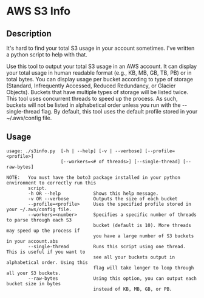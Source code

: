 AWS S3 Info
===========

## Description
It's hard to find your total S3 usage in your account sometimes. I've written a python script to help with that.

Use this tool to output your total S3 usage in an AWS account. It can display your total usage
in human readable format (e.g., KB, MB, GB, TB, PB) or in total bytes. You can display usage per 
bucket according to type of storage (Standard, Infrequently Accessed, Reduced Redundancy, or
Glacier Objects). Buckets that have multiple types of storage will be listed twice. This tool 
uses concurrent threads to speed up the process. As such, buckets will not be listed
in alphabetical order unless you run with the --single-thread flag. By default, this tool uses 
the default profile stored in your ~/.aws/config file.

## Usage
```
usage: ./s3info.py  [-h | --help] [-v | --verbose] [--profile=<profile>]
                    [--workers=<# of threads>] [--single-thread] [--raw-bytes]

NOTE:   You must have the boto3 package installed in your python environment to correctly run this
        script.    
        -h OR --help            Shows this help message.
        -v OR --verbose         Outputs the size of each bucket
        --profile=<profile>     Uses the specified profile stored in your ~/.aws/config file.
        --workers=<number>      Specifies a specific number of threads to parse through each S3
                                bucket (default is 10). More threads may speed up the process if
                                you have a large number of S3 buckets in your account.abs
        --single-thread         Runs this script using one thread. This is useful if you want to
                                see all your buckets output in alphabetical order. Using this
                                flag will take longer to loop through all your S3 buckets.
        --raw-bytes             Using this option, you can output each bucket size in bytes
                                instead of KB, MB, GB, or PB.
```